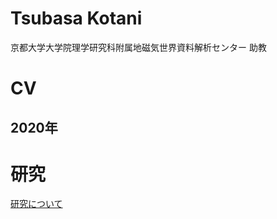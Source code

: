 <h1> Tsubasa Kotani </h1>

京都大学大学院理学研究科附属地磁気世界資料解析センター
助教

# CV
## 2020年

# 研究

[研究について](./research.md)
